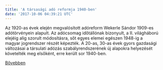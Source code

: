 ```yaml
---
title: 'A társasági adó reformja 1940-ben'
date: '2017-10-06 04:39:21 UTC'
---
```


Az 1920-as évek elején megvalósított adóreform Wekerle Sándor 1909-es adótörvényein alapult. Az adócsomag időtállónak bizonyult, a II. világháború elejéig alig szorult módosításra, sőt egyes elemei egészen 1948-ig a magyar jogrendszer részét képezték. A 20-as, 30-as évek gyors gazdasági változásai a társulati adózás szabályrendszerének új alapokra helyezését követelték meg elsőként, erre került sor 1940-ben.


[Bővebben](http://ift.tt/2xYPArd)
